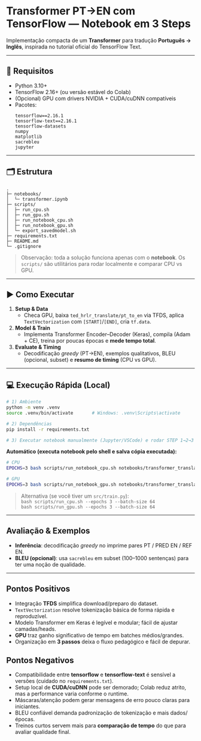 # Transformer PT→EN com TensorFlow — Notebook em 3 Steps

Implementação compacta de um **Transformer** para tradução **Português → Inglês**, inspirada no tutorial oficial do TensorFlow Text. 

---

## 🔧 Requisitos

- Python 3.10+
- TensorFlow 2.16+ (ou versão estável do Colab)
- (Opcional) GPU com drivers NVIDIA + CUDA/cuDNN compatíveis
- Pacotes:
  ```
  tensorflow==2.16.1
  tensorflow-text==2.16.1
  tensorflow-datasets
  numpy
  matplotlib
  sacrebleu
  jupyter
  ```

---

## 🗂 Estrutura

```
.
├─ notebooks/
│  └─ transformer.ipynb
├─ scripts/
│  ├─ run_cpu.sh
│  ├─ run_gpu.sh
│  ├─ run_notebook_cpu.sh
│  ├─ run_notebook_gpu.sh
│  └─ export_savedmodel.sh
├─ requirements.txt
├─ README.md
└─ .gitignore
```

> Observação: toda a solução funciona apenas com o **notebook**. Os `scripts/` são utilitários para rodar localmente e comparar CPU vs GPU.

---

## ▶️ Como Executar
1. **Setup & Data**
   - Checa GPU, baixa `ted_hrlr_translate/pt_to_en` via TFDS, aplica `TextVectorization` com `[START]`/`[END]`, cria `tf.data`.
2. **Model & Train**
   - Implementa Transformer Encoder–Decoder (Keras), compila (Adam + CE), treina por poucas épocas e **mede tempo total**.
3. **Evaluate & Timing**
   - Decodificação *greedy* (PT→EN), exemplos qualitativos, BLEU (opcional, subset) e **resumo de timing** (CPU vs GPU).

---

## 💻 Execução Rápida (Local)

```bash
# 1) Ambiente
python -m venv .venv
source .venv/bin/activate       # Windows: .venv\Scripts\activate

# 2) Dependências
pip install -r requirements.txt

# 3) Executar notebook manualmente (Jupyter/VSCode) e rodar STEP 1→2→3
```

**Automático (executa notebook pelo shell e salva cópia executada):**
```bash
# CPU
EPOCHS=3 bash scripts/run_notebook_cpu.sh notebooks/transformer_translation_3steps.ipynb

# GPU
EPOCHS=3 bash scripts/run_notebook_gpu.sh notebooks/transformer_translation_3steps.ipynb
```

> Alternativa (se você tiver um `src/train.py`):  
> `bash scripts/run_cpu.sh --epochs 3 --batch-size 64`  
> `bash scripts/run_gpu.sh --epochs 3 --batch-size 64`

---

## Avaliação & Exemplos

- **Inferência**: decodificação *greedy* no imprime pares PT / PRED EN / REF EN.
- **BLEU (opcional)**: usa `sacrebleu` em subset (100–1000 sentenças) para ter uma noção de qualidade.

---

## Pontos Positivos 

- Integração **TFDS** simplifica download/preparo do dataset.
- `TextVectorization` resolve tokenização básica de forma rápida e reproduzível.
- Modelo Transformer em Keras é legível e modular; fácil de ajustar camadas/heads.
- **GPU** traz ganho significativo de tempo em batches médios/grandes.
- Organização em **3 passos** deixa o fluxo pedagógico e fácil de depurar.

## Pontos Negativos 

- Compatibilidade entre **tensorflow** e **tensorflow-text** é sensível a versões (cuidado no `requirements.txt`).
- Setup local de **CUDA/cuDNN** pode ser demorado; Colab reduz atrito, mas a performance varia conforme o runtime.
- Máscaras/atenção podem gerar mensagens de erro pouco claras para iniciantes.
- BLEU confiável demanda padronização de tokenização e mais dados/épocas.
- Treinos curtos servem mais para **comparação de tempo** do que para avaliar qualidade final.


